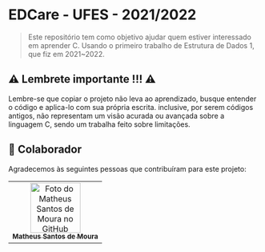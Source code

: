 # EDCare - UFES - 2021/2022

> Este repositório tem como objetivo ajudar quem estiver interessado em aprender C. Usando o primeiro trabalho de Estrutura de Dados 1, que fiz em 2021~2022.


## :warning: Lembrete importante !!! :warning: 

Lembre-se que copiar o projeto não leva ao aprendizado, busque entender o código e aplica-lo com sua própria escrita. inclusive, por serem códigos antigos, não representam um visão acurada ou avançada sobre a linguagem C, sendo um trabalha feito sobre limitações.



## 🤝 Colaborador

Agradecemos às seguintes pessoas que contribuíram para este projeto:

<table>
  <tr>
    <td align="center">
      <a href="https://github.com/Mathemou">
        <img src="https://avatars.githubusercontent.com/Mathemou" width="100px;" alt="Foto do Matheus Santos de Moura no GitHub"/><br>
        <sub>
          <b>Matheus Santos de Moura</b>
        </sub>
      </a>
    </td>
   </tr>
</table>